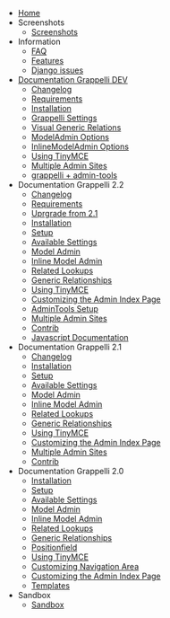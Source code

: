   * [Home](http://code.google.com/p/django-grappelli/)
  * Screenshots
    * [Screenshots](screenshots.md)
  * Information
    * [FAQ](FAQ.md)
    * [Features](Features.md)
    * [Django issues](djangoissues.md)
  * [Documentation Grappelli DEV](DocumentationDev.md)
    * [Changelog](DocumentationDev#Changelog.md)
    * [Requirements](DocumentationDev#Requirements.md)
    * [Installation](DocumentationDev#Installation.md)
    * [Grappelli Settings](DocumentationDev#Grappelli_Settings.md)
    * [Visual Generic Relations](DocumentationDev#Visual_Generic_Relations.md)
    * [ModelAdmin Options](DocumentationDev#ModelAdmin_Options.md)
    * [InlineModelAdmin Options](DocumentationDev#InlineModelAdmin_Options.md)
    * [Using TinyMCE](DocumentationDev#Using_TinyMCE.md)
    * [Multiple Admin Sites](DocumentationDev#Multiple_Admin_Sites.md)
    * [grappelli + admin-tools](DocumentationDev#grappelli_+_admin-tools.md)
  * Documentation Grappelli 2.2
    * [Changelog](changelog_2_2.md)
    * [Requirements](requirements_2_2.md)
    * [Uprgrade from 2.1](Upgrade_2_2.md)
    * [Installation](Installation_2_2.md)
    * [Setup](setup_2_2.md)
    * [Available Settings](settings_2_2.md)
    * [Model Admin](modeladminoptions_2_2.md)
    * [Inline Model Admin](inlinemodeladminoptions_2_2.md)
    * [Related Lookups](relatedlookups_2_2.md)
    * [Generic Relationships](generic_2_2.md)
    * [Using TinyMCE](tinymce_2_2.md)
    * [Customizing the Admin Index Page](customizingindex_2_2.md)
    * [AdminTools Setup](GrappelliAdminToolsSetup_2_2.md)
    * [Multiple Admin Sites](admin_sites_2_2.md)
    * [Contrib](Contrib.md)
    * [Javascript Documentation](JavaScriptDocu.md)
  * Documentation Grappelli 2.1
    * [Changelog](changelog_2_1.md)
    * [Installation](Installation_2_1.md)
    * [Setup](setup_2_1.md)
    * [Available Settings](settings_2_1.md)
    * [Model Admin](modeladminoptions_2_1.md)
    * [Inline Model Admin](inlinemodeladminoptions_2_1.md)
    * [Related Lookups](relatedlookups_2_1.md)
    * [Generic Relationships](generic_2_1.md)
    * [Using TinyMCE](tinymce_2_1.md)
    * [Customizing the Admin Index Page](customizingindex_2_1.md)
    * [Multiple Admin Sites](admin_sites.md)
    * [Contrib](Contrib.md)
  * Documentation Grappelli 2.0
    * [Installation](Installation.md)
    * [Setup](setup.md)
    * [Available Settings](settings.md)
    * [Model Admin](modeladminoptions.md)
    * [Inline Model Admin](inlinemodeladminoptions.md)
    * [Related Lookups](relatedlookups.md)
    * [Generic Relationships](generic.md)
    * [Positionfield](positionfield.md)
    * [Using TinyMCE](tinymce.md)
    * [Customizing Navigation Area](navigation.md)
    * [Customizing the Admin Index Page](customizingindex.md)
    * [Templates](extendingtemplates.md)
  * Sandbox
    * [Sandbox](SandBox.md)


